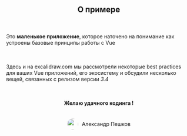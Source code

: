 <div style="display: flex; gap: 20px; flex-direction: column; align-items: center;">
  <h2>О примере</h2>

  Это __маленькое приложение__, которое наточено на понимание как устроены базовые принципы работы с Vue

  Здесь и на excalidraw.com мы рассмотрели некоторые best practices для ваших Vue приложений, его экосистему и обсудили несколько вещей, связанных с релизом версии *3.4*

  __Желаю удачного кодинга !__

  <div style="display: flex; align-items: center; gap: 10px">
    <img src="https://avatars.githubusercontent.com/u/121057011?v=4" style="width: 30px; border-radius: 50%">
    <span style="font-size: 14px">Александр Пешков</span>
  </div>
</div>
